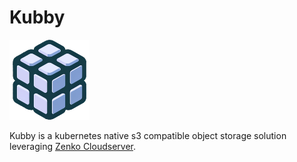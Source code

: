 # Kubby

![Kubby Logo](logo.png)

Kubby is a kubernetes native s3 compatible object storage solution leveraging [Zenko Cloudserver](https://github.com/scality/cloudserver).

